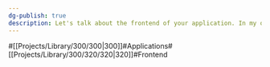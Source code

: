 ```yaml
---
dg-publish: true
description: Let's talk about the frontend of your application. In my opinion, the frontend is like the face of a person. Of course, personality, tone of voice, etc. are important, but you can't ignore the importance of the face, right? So it is an important role that directly affects UX. So I personally want you to consider the interface for users, not just technical.
---
```

#[[Projects/Library/300/300\|300]]#Applications#[[Projects/Library/300/320/320\|320]]#Frontend

